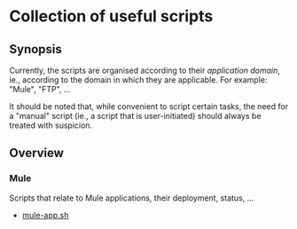 # Collection of useful scripts

## Synopsis

Currently, the scripts are organised according to their _application domain_,
ie., according to the domain in which they are applicable. For example: "Mule",
"FTP", ...

It should be noted that, while convenient to script certain tasks, the need for
a "manual" script (ie., a script that is user-initiated) should always be
treated with suspicion.

## Overview

### Mule

Scripts that relate to Mule applications, their deployment, status, ...

- [mule-app.sh](./Mule/mule-app.sh)
